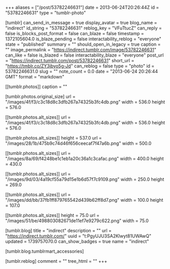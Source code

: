 +++
aliases = ["/post/53782246631"]
date = 2013-06-24T20:26:44Z
id = "53782246631"
type = "tumblr-photo"

[tumblr]
can_send_in_message = true
display_avatar = true
blog_name = "indirect"
id_string = "53782246631"
reblog_key = "VFuTtucZ"
can_reply = false
is_blocks_post_format = false
can_blaze = false
timestamp = 1372105604.0
is_blaze_pending = false
interactability_reblog = "everyone"
state = "published"
summary = ""
should_open_in_legacy = true
caption = ""
image_permalink = "https://indirect.tumblr.com/image/53782246631"
can_like = false
is_blazed = false
interactability_blaze = "everyone"
post_url = "https://indirect.tumblr.com/post/53782246631"
short_url = "https://tmblr.co/ZY3jbyo5g-Jd"
can_reblog = false
type = "photo"
id = 53782246631.0
slug = ""
note_count = 0.0
date = "2013-06-24 20:26:44 GMT"
format = "markdown"

[[tumblr.photos]]
caption = ""

[tumblr.photos.original_size]
url = "/images/4f/f3/c3c18d8c3dfb267a74325b3fc4db.png"
width = 536.0
height = 576.0

[[tumblr.photos.alt_sizes]]
url = "/images/4f/f3/c3c18d8c3dfb267a74325b3fc4db.png"
width = 536.0
height = 576.0

[[tumblr.photos.alt_sizes]]
height = 537.0
url = "/images/28/1b/475b9c74d46f656ceecaf7f47a6b.png"
width = 500.0

[[tumblr.photos.alt_sizes]]
url = "/images/8a/69/f4248be1c1eb1a20c36a1c3cafac.png"
width = 400.0
height = 430.0

[[tumblr.photos.alt_sizes]]
url = "/images/9d/03/4a19cf55a79d15e1b6d57f7c9109.png"
width = 250.0
height = 269.0

[[tumblr.photos.alt_sizes]]
url = "/images/dd/bb/37fb1ff879765542d439b62ff8d7.png"
width = 100.0
height = 107.0

[[tumblr.photos.alt_sizes]]
height = 75.0
url = "/images/51/be/498803082671de11ef7e9279c622.png"
width = 75.0

[tumblr.blog]
title = "indirect"
description = ""
url = "https://indirect.tumblr.com/"
uuid = "t:PgyUJU3SA2Klwyt81UWAwQ"
updated = 1739757070.0
can_show_badges = true
name = "indirect"

[tumblr.blog.tumblrmart_accessories]

[tumblr.reblog]
comment = ""
tree_html = ""
+++
